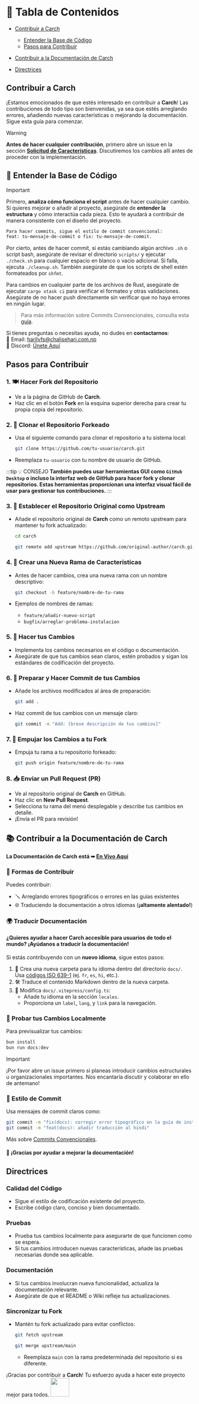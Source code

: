 # 📑 Tabla de Contenidos

- [Contribuir a Carch](#contribuir-a-carch)
  - [Entender la Base de Código](#📌-entender-la-base-de-codigo)
  - [Pasos para Contribuir](#pasos-para-contribuir)

- [Contribuir a la Documentación de Carch](#📚-contribuir-a-la-documentacion-de-carch)

- [Directrices](#directrices)

## Contribuir a **Carch** 

¡Estamos emocionados de que estés interesado en contribuir a **Carch**! Las contribuciones de todo tipo son bienvenidas, ya sea que estés arreglando errores, añadiendo nuevas características o mejorando la documentación. Sigue esta guía para comenzar.

> [!WARNING]  
> **Antes de hacer cualquier contribución**, primero abre un issue en la sección **[Solicitud de Características](https://github.com/harilvfs/carch/issues/new?template=feature-reqests.yml)**. Discutiremos los cambios allí antes de proceder con la implementación. 

## 📌 Entender la Base de Código

> [!IMPORTANT]
> Primero, **analiza cómo funciona el script** antes de hacer cualquier cambio. Si quieres mejorar o añadir al proyecto, asegúrate de **entender la estructura** y cómo interactúa cada pieza. Esto te ayudará a contribuir de manera consistente con el diseño del proyecto.
>
> ```md
> Para hacer commits, sigue el estilo de commit convencional:
> feat: tu-mensaje-de-commit o fix: tu-mensaje-de-commit.
> ```
>
> Por cierto, antes de hacer commit, si estás cambiando algún archivo `.sh` o script bash, asegúrate de revisar el directorio `scripts/` y ejecutar `./check.sh` para cualquier espacio en blanco o vacío adicional. Si falla, ejecuta `./cleanup.sh`. También asegúrate de que los scripts de shell estén formateados por `shfmt`.
>
> Para cambios en cualquier parte de los archivos de Rust, asegúrate de ejecutar `cargo xtask ci` para verificar el formateo y otras validaciones. Asegúrate de no hacer push directamente sin verificar que no haya errores en ningún lugar.

> Para más información sobre Commits Convencionales, consulta esta [guía](https://gist.github.com/harilvfs/53cc86aa79ea4642356540aadc6bd87d).

Si tienes preguntas o necesitas ayuda, no dudes en **contactarnos**:  
📧 Email: <a href="mailto:harilvfs@chalisehari.com.np">harilvfs@chalisehari.com.np</a>  
💬 Discord: <a href="https://discord.com/invite/8NJWstnUHd">Únete Aquí</a>  

## Pasos para Contribuir 

### 1. 🍽️ Hacer Fork del Repositorio
- Ve a la página de GitHub de **Carch**.
- Haz clic en el botón **Fork** en la esquina superior derecha para crear tu propia copia del repositorio.

### 2. 🌿 Clonar el Repositorio Forkeado
- Usa el siguiente comando para clonar el repositorio a tu sistema local:

  ```bash
  git clone https://github.com/tu-usuario/carch.git
  ```

- Reemplaza `tu-usuario` con tu nombre de usuario de GitHub.

:::tip :bulb: CONSEJO
**También puedes usar herramientas GUI como `GitHub Desktop` o incluso la interfaz web de GitHub para hacer fork y clonar repositorios. Estas herramientas proporcionan una interfaz visual fácil de usar para gestionar tus contribuciones.**
:::

### 3. 🌱 Establecer el Repositorio Original como Upstream
- Añade el repositorio original de **Carch** como un remoto upstream para mantener tu fork actualizado:

   ```bash
   cd carch
   ```

   ```bash
   git remote add upstream https://github.com/original-author/carch.git
   ```

### 4. 🍇 Crear una Nueva Rama de Características
- Antes de hacer cambios, crea una nueva rama con un nombre descriptivo:

   ```bash
   git checkout -b feature/nombre-de-tu-rama
   ```

- Ejemplos de nombres de ramas:
  - `feature/añadir-nuevo-script`
  - `bugfix/arreglar-problema-instalacion`

### 5. 🔧 Hacer tus Cambios
- Implementa los cambios necesarios en el código o documentación.
- Asegúrate de que tus cambios sean claros, estén probados y sigan los estándares de codificación del proyecto.

### 6. 📝 Preparar y Hacer Commit de tus Cambios
- Añade los archivos modificados al área de preparación:

   ```bash
   git add .
   ```

- Haz commit de tus cambios con un mensaje claro:

   ```bash
   git commit -m "Add: [breve descripción de tus cambios]"
   ```

### 7. 🚀 Empujar los Cambios a tu Fork
- Empuja tu rama a tu repositorio forkeado:

   ```bash
   git push origin feature/nombre-de-tu-rama
   ```

### 8. 📥 Enviar un Pull Request (PR)
- Ve al repositorio original de **Carch** en GitHub.
- Haz clic en **New Pull Request**.
- Selecciona tu rama del menú desplegable y describe tus cambios en detalle.
- ¡Envía el PR para revisión!

## 📚 Contribuir a la Documentación de Carch

#### **La Documentación de Carch** está ➥ [En Vivo Aquí](https://github.com/carch-org/docs)  

### 🚀 Formas de Contribuir

Puedes contribuir:

- 🪛 Arreglando errores tipográficos o errores en las guías existentes  
- 🌐 Traduciendo la documentación a otros idiomas (**¡altamente alentado!**)  

### 🌍 Traducir Documentación

#### ¿Quieres ayudar a hacer Carch accesible para usuarios de todo el mundo? ¡Ayúdanos a traducir la documentación!

Si estás contribuyendo con un **nuevo idioma**, sigue estos pasos:

1. 📁 Crea una nueva carpeta para tu idioma dentro del directorio `docs/`. Usa [códigos ISO 639-1](https://en.wikipedia.org/wiki/List_of_ISO_639-1_codes) (ej. `fr`, `es`, `hi`, etc.).  
2. 🛠️ Traduce el contenido Markdown dentro de la nueva carpeta.  
3. 🧩 Modifica `docs/.vitepress/config.ts`:  
   - Añade tu idioma en la sección `locales`.  
   - Proporciona un `label`, `lang`, y `link` para la navegación.  

### 🧪 Probar tus Cambios Localmente

Para previsualizar tus cambios:

```sh
bun install
bun run docs:dev
```

> [!IMPORTANT]
> ¡Por favor abre un issue primero si planeas introducir cambios estructurales u organizacionales importantes. Nos encantaría discutir y colaborar en ello de antemano!

### 🧾 Estilo de Commit

Usa mensajes de commit claros como:

```sh
git commit -m "fix(docs): corregir error tipográfico en la guía de instalación"
git commit -m "feat(docs): añadir traducción al hindi"
```

Más sobre [Commits Convencionales](https://gist.github.com/harilvfs/53cc86aa79ea4642356540aadc6bd87d).

#### 🙌 ¡Gracias por ayudar a mejorar la documentación!

## Directrices

### Calidad del Código
- Sigue el estilo de codificación existente del proyecto.
- Escribe código claro, conciso y bien documentado.

### Pruebas
- Prueba tus cambios localmente para asegurarte de que funcionen como se espera.
- Si tus cambios introducen nuevas características, añade las pruebas necesarias donde sea aplicable.

### Documentación
- Si tus cambios involucran nueva funcionalidad, actualiza la documentación relevante.
- Asegúrate de que el README o Wiki refleje tus actualizaciones.

### Sincronizar tu Fork
- Mantén tu fork actualizado para evitar conflictos:

   ```bash
   git fetch upstream
   ```
   ```bash
   git merge upstream/main
   ```
  - Reemplaza `main` con la rama predeterminada del repositorio si es diferente.

¡Gracias por contribuir a **Carch**! Tu esfuerzo ayuda a hacer este proyecto mejor para todos. <img src="https://cdn-icons-png.flaticon.com/128/2279/2279398.png" width="50" />